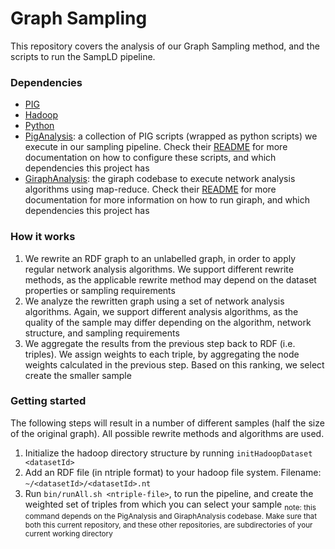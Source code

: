 # Graph Sampling

This repository covers the analysis of our Graph Sampling method, and the scripts to run the SampLD pipeline. 

### Dependencies
* [PIG](http://pig.apache.org/)
* [Hadoop](http://hadoop.apache.org/)
* [Python](http://www.python.org/)
* [PigAnalysis](https://github.com/aaai2014sampld/PigAnalysis): a collection of PIG scripts (wrapped as python scripts) we execute in our sampling pipeline. Check their [README](https://github.com/aaai2014sampld/PigAnalysis/blob/master/README.md) for more documentation on how to configure these scripts, and which dependencies this project has
* [GiraphAnalysis](https://github.com/aaai2014sampld/GiraphAnalysis): the giraph codebase to execute network analysis algorithms using map-reduce. Check their [README](https://github.com/aaai2014sampld/GiraphAnalysis/blob/master/README.md) for more documentation for more information on how to run giraph, and which dependencies this project has


### How it works
1. We rewrite an RDF graph to an unlabelled graph, in order to apply regular network analysis algorithms. We support different rewrite methods, as the applicable rewrite method may depend on the dataset properties or sampling requirements
2. We analyze the rewritten graph using a set of network analysis algorithms. Again, we support different analysis algorithms, as the quality of the sample may differ depending on the algorithm, network structure, and sampling requirements
3. We aggregate the results from the previous step back to RDF (i.e. triples). We assign weights to each triple, by aggregating the node weights calculated in the previous step. Based on this ranking, we select create the smaller sample

### Getting started
The following steps will result in a number of different samples (half the size of the original graph). All possible rewrite methods and algorithms are used.

1. Initialize the hadoop directory structure by running `initHadoopDataset <datasetId>`
2. Add an RDF file (in ntriple format) to your hadoop file system. Filename: `~/<datasetId>/<datasetId>.nt`
3. Run `bin/runAll.sh <ntriple-file>`, to run the pipeline, and create the weighted set of triples from which you can select your sample <sub>note: this command depends on the PigAnalysis and GiraphAnalysis codebase. Make sure that both this current repository, and these other repositories, are subdirectories of your current working directory</sub>
